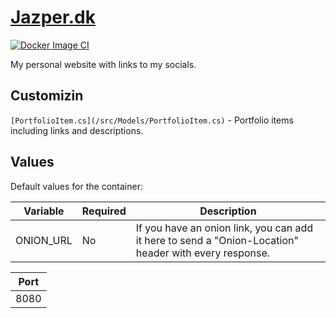 # [Jazper.dk](https://jazper.dk)

[![Docker Image CI](https://github.com/j4asper/Jazper.dk/actions/workflows/docker-image.yml/badge.svg)](https://github.com/j4asper/Jazper.dk/actions/workflows/docker-image.yml)

My personal website with links to my socials.

## Customizin

`[PortfolioItem.cs](/src/Models/PortfolioItem.cs)` - Portfolio items including links and descriptions.

## Values

Default values for the container:  

| Variable | Required | Description |
|----------|----------|-------------|
| ONION_URL | No | If you have an onion link, you can add it here to send a "Onion-Location" header with every response. |

| Port |
|------|
| 8080 |
